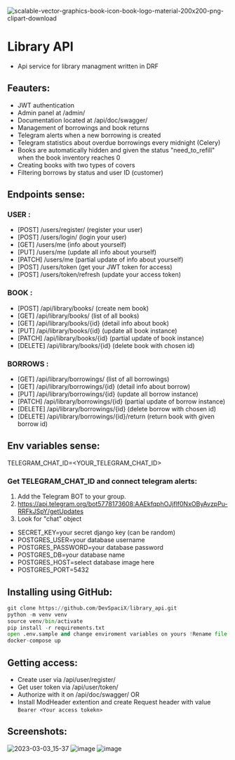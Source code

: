 ![scalable-vector-graphics-book-icon-book-logo-material-200x200-png-clipart-download](https://user-images.githubusercontent.com/102595649/222734460-aad08eaa-c5d2-415e-a5ab-92dbaee20b56.png)

# Library API
- Api service for library managment written in DRF

## Feauters:
- JWT authentication
- Admin panel at /admin/
- Documentation located at /api/doc/swagger/
- Management of borrowings and book returns
- Telegram alerts when a new borrowing is created
- Telegram statistics about overdue borrowings every midnight (Celery)
- Books are automatically hidden and given the status "need_to_refill" when the book inventory reaches 0
- Creating books with two types of covers
- Filtering borrows by status and user ID (customer)

## Endpoints sense:

### USER :

- [POST] /users/register/   (register your user)
- [POST] /users/login/   (login your user)
- [GET] /users/me   (info about yourself)
- [PUT] /users/me   (update all info about yourself)
- [PATCH] /users/me  (partial update of info about yourself)
- [POST] /users/token (get your JWT token for access)
- [POST] /users/token/refresh (update your access token)

### BOOK :

- [POST] /api/library/books/   (create nem book)
- [GET] /api/library/books/   (list of all books)
- [GET] /api/library/books/{id}   (detail info about book)
- [PUT] /api/library/books/{id}   (update all book instance)
- [PATCH] /api/library/books/{id}   (partial update of book instance)
- [DELETE] /api/library/books/{id}   (delete book with chosen id)

### BORROWS :

- [GET] /api/library/borrowings/   (list of all borrowings)
- [GET] /api/library/borrowings/{id}   (detail info about borrow)
- [PUT] /api/library/borrowings/{id}   (update all borrow instance)
- [PATCH] /api/library/borrowings/{id}   (partial update of borrow instance)
- [DELETE] /api/library/borrowings/{id}   (delete borrow with chosen id)
- [DELETE] /api/library/borrowings/{id}/return   (return book with given borrow id)

## Env variables sense:
TELEGRAM_CHAT_ID=<YOUR_TELEGRAM_CHAT_ID>
### Get TELEGRAM_CHAT_ID and connect telegram alerts:
1. Add the Telegram BOT to your group.
2. https://api.telegram.org/bot5778173608:AAEkfqphOJjflf0NxOByAvzpPu-RRFkJSpY/getUpdates
3. Look for "chat" object 
- SECRET_KEY=your secret django key (can be random)
- POSTGRES_USER=your database username
- POSTGRES_PASSWORD=your database password
- POSTGRES_DB=your database name
- POSTGRES_HOST=select database image here
- POSTGRES_PORT=5432

## Installing using GitHub:
```python
git clone https://github.com/DevSpaciX/library_api.git
python -m venv venv
source venv/bin/activate
pip install -r requirements.txt
open .env.sample and change enviroment variables on yours !Rename file from .env.sample to .env
docker-compose up
```
## Getting access:
- Create user via /api/user/register/
- Get user token via /api/user/token/
- Authorize with it on /api/doc/swagger/ OR 
- Install ModHeader extention and create Request header with value ```Bearer <Your access tokekn>```
## Screenshots:
![2023-03-03_15-37](https://user-images.githubusercontent.com/102595649/222734414-b504c4f3-c5e0-42d7-9624-ebb4d298d76f.png)
![image](https://user-images.githubusercontent.com/102595649/222735049-2cbcb9ce-ced1-42a5-8618-b0a92813fcb4.png)
![image](https://user-images.githubusercontent.com/102595649/222735137-ccd60faa-89a0-407c-832f-db957783cc57.png)
